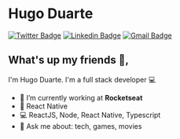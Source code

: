 # Hugo Duarte 
[![Twitter Badge](https://img.shields.io/badge/-@fhugoduarte-1ca0f1?style=flat-square&labelColor=1ca0f1&logo=twitter&logoColor=white&link=https://twitter.com/fhugoduarte)](https://twitter.com/fhugoduarte) [![Linkedin Badge](https://img.shields.io/badge/-HugoDuarte-blue?style=flat-square&logo=Linkedin&logoColor=white&link=https://www.linkedin.com/in/hugo-duarte-3392bb153/)](https://www.linkedin.com/in/hugo-duarte-3392bb153/) 
[![Gmail Badge](https://img.shields.io/badge/-fhugoduarte@gmail.com-c14438?style=flat-square&logo=Gmail&logoColor=white&link=mailto:fhugoduarte@gmail.com)](mailto:fhugoduarte@gmail.com)

## What's up my friends 👋, 
I'm Hugo Duarte.
I'm a full stack developer :computer:

- :rocket:   I’m currently working at **Rocketseat**
- :purple_heart:   React Native
- :computer:   ReactJS, Node, React Native, Typescript
- 💬   Ask me about: tech, games, movies
